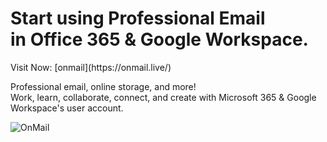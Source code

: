 <h1 data-aos="fade" data-aos-easing="linear" data-aos-duration="1000" data-aos-once="true" class="display-3 text-white font-weight-bold my-5 aos-init aos-animate">
Start using Professional Email<br>in Office 365 & Google Workspace.
</h1>
Visit Now: [onmail](https://onmail.live/)
<p data-aos="fade" data-aos-easing="linear" data-aos-duration="1000" data-aos-once="true" class="lead text-white my-4 aos-init aos-animate">
Professional email, online storage, and more!
<br> Work, learn, collaborate, connect, and create with Microsoft 365 & Google Workspace's user account.
</p>
 
![OnMail](https://github.com/RupomChowdhury/OnMail.live/blob/main/OnMail-Professional-User-Email.png)
